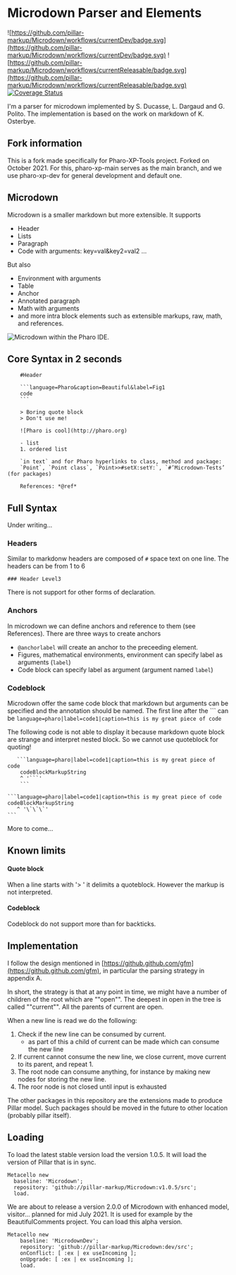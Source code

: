 # Microdown Parser and Elements

![https://github.com/pillar-markup/Microdown/workflows/currentDev/badge.svg](https://github.com/pillar-markup/Microdown/workflows/currentDev/badge.svg)
![https://github.com/pillar-markup/Microdown/workflows/currentReleasable/badge.svg](https://github.com/pillar-markup/Microdown/workflows/currentReleasable/badge.svg)
[![Coverage Status](https://coveralls.io/repos/github/pillar-markup/MicroDown/badge.svg?branch=dev)](https://coveralls.io/github/pillar-markup/MicroDown?branch=dev)

I'm a parser for microdown implemented by S. Ducasse, L. Dargaud and G. Polito. The implementation is based on the work on markdown of K. Osterbye. 

## Fork information
This is a fork made specifically for Pharo-XP-Tools project. Forked on October 2021. For this, pharo-xp-main serves as the main branch, and we use pharo-xp-dev for general development and default one.

## Microdown

Microdown is a smaller markdown but more extensible. 
It supports
- Header
- Lists
- Paragraph
- Code with arguments: key=val&key2=val2
...

But also 
- Environment with arguments
- Table
- Anchor
- Annotated paragraph
- Math with arguments
- and more intra block elements such as extensible markups, raw, math, and references.


![Microdown within the Pharo IDE.](screen.png)


## Core Syntax in 2 seconds

```
   	#Header

	```language=Pharo&caption=Beautiful&label=Fig1
   	code
	```
   
   	> Boring quote block 
   	> Don't use me!

   	![Pharo is cool](http://pharo.org)
	
   	- list
   	1. ordered list 

  	`in text` and for Pharo hyperlinks to class, method and package: 
  	`Point`, `Point class`, `Point>>#setX:setY:`, `#’Microdown-Tests’ (for packages)

  	References: *@ref*
```

## Full Syntax
Under writing...

### Headers
Similar to markdonw headers are composed of `#` space text on one line.
The headers can be from 1 to 6

```
### Header Level3
```
There is not support for other forms of declaration. 

### Anchors
In microdown we can define anchors and reference to them (see References).
There are three ways to create anchors

- `@anchorlabel` will create an anchor to the preceeding element. 
- Figures, mathematical environments, environment can specify label as arguments (`label`)
- Code block can specify label as argument (argument named `label`)

### Codeblock

Microdown offer the same code block that markdown but arguments can be specified and the annotation should be named. The first line after the \`\`\` can be `language=pharo|label=code1|caption=this is my great piece of code`

The following code is not able to display it because markdown quote block are strange and interpret nested block. So we cannot use quoteblock for quoting!

``` 
   ```language=pharo|label=code1|caption=this is my great piece of code
    codeBlockMarkupString
    ^ '```'
    ```
```
````
```language=pharo|label=code1|caption=this is my great piece of code
codeBlockMarkupString
   ^ '\`\`\`'
```
````

More to come...

## Known limits

#### Quote block
When a line starts with '> ' it delimits a quoteblock.
However the markup is not interpreted. 

#### Codeblock 
Codeblock do not support more than for backticks.

## Implementation
I follow the design mentioned in [https://github.github.com/gfm](https://github.github.com/gfm), in particular the parsing strategy in appendix A.

In short, the strategy is that at any point in time, we might have a number of children of the root which are ""open"". The deepest in open in the tree is called ""current"". All the parents of current are open. 

When a new line is read we do the following:

1. Check if the new line can be consumed by current.
	- as part of this a child of current can be made which can consume the new line
2. If current cannot consume the new line, we close current, move current to its parent, and repeat 1.
3. The root node can consume anything, for instance by making new nodes for storing the new line.
4. The roor node is not closed until input is exhausted

The other packages in this repository are the extensions made to produce Pillar model. 
Such packages should be moved in the future to other location (probably pillar itself).

## Loading

To load the latest stable version load the version 1.0.5. It will load the version of Pillar that is in sync. 

```
Metacello new
  baseline: 'Microdown';
  repository: 'github://pillar-markup/Microdown:v1.0.5/src';
  load.
```

We are about to release a version 2.0.0 of Microdown with enhanced model, visitor... planned for mid July 2021.
It is used for example by the BeautifulComments project. You can load this alpha version.

```
Metacello new
	baseline: 'MicrodownDev';
	repository: 'github://pillar-markup/Microdown:dev/src';
	onConflict: [ :ex | ex useIncoming ];
	onUpgrade: [ :ex | ex useIncoming ];
	load.
 ```

